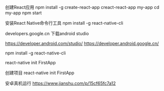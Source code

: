 创建React应用
npm install -g create-react-app
creact-react-app my-app
cd my-app
npm start

安装React Native命令行工具
npm install -g react-native-cli

developers.google.cn 下载android studio

https://developer.android.com/studio/
https://developer.android.google.cn/

npm install -g react-native-cli

react-native init FirstApp

创建项目
react-native init FirstApp


安卓真机运行
https://www.jianshu.com/p/15cf65fc7a12

